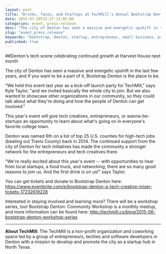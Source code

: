 ```yaml
---
layout: post
title: "Drinks, Tacos, and Startups at TechMill's Annual Bootstrap Denton Event"
date: 2015-07-20T15:27:13-05:00
categories: event, press-release
desc: "The city of Denton has seen a massive and energetic upshift in the last few years, and if you want to be a part of it, Bootstrap Denton is the place to be. "
slug: "event_press_release"
keywords: "bootstrap, denton, startup, entrepreneur, small business, press release, drinks, tacos, free, food trucks, harvest house"
published: true
---
```



##Denton's tech scene celebrating continued growth at Harvest House next month

The city of Denton has seen a massive and energetic upshift in the last few years, and if you want to be a part of it, Bootstrap Denton is the place to be. 

"We held this event last year as a kick-off launch party for TechMill," says Kyle Taylor, "and we invited basically the whole city to join. But we also wanted to showcase other organizations in our community, so they could talk about what they're doing and how the people of Denton can get involved."

This year's event will give tech creatives, entrepreneurs, or wanna-be-startups an opportunity to learn about what's going on in everyone's favorite college town. 

Denton was named 6th on a list of top 25 U.S. counties for high-tech jobs (beating out Travis County) back in 2014. The continued support from the city of Denton for tech initiatives has made the community a stronger network for the entrepreneurs and tech creatives there. 

"We're really excited about this year's event -- with opportunities to hear from local startups, a food truck, and networking, there are so many good reasons to join us. And the first drink is on us!" says Taylor. 

You can get tickets and donate to Bootstrap Denton here: https://www.eventbrite.com/e/bootstrap-denton-a-tech-creative-mixer-tickets-17232619228

Interested in staying involved and learning more? There will be a workshop series, too! Bootstrap Denton: Community Workshop is a monthly meetup, and more information can be found here: http://techmill.co/blog/2015-06-bootstrap-denton-workshop-series
 
<hr>

**About TechMill:** The TechMill is a non-profit organization and coworking space led by a group of entrepreneurs, techies and software developers in Denton with a mission to develop and promote the city as a startup hub in North Texas.
